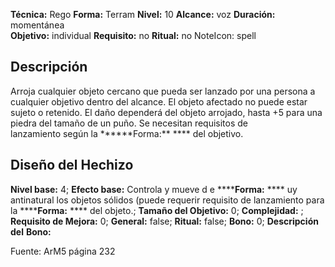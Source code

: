 
**Técnica:** Rego
**Forma:** Terram
**Nivel:** 10
**Alcance:** voz 
**Duración:** momentánea  
**Objetivo:** individual
**Requisito:** no
**Ritual:** no
NoteIcon: spell




## Descripción 
<p>Arroja cualquier objeto cercano que pueda ser lanzado por una persona a cualquier objetivo dentro del alcance. El objeto afectado no puede estar sujeto o retenido. El daño dependerá del objeto arrojado, hasta +5 para una piedra del tamaño de un puño. Se necesitan requisitos de lanzamiento según la ******Forma:** **** del objetivo.</p>

## Diseño del Hechizo 

**Nivel base:** 4; **Efecto base:** Controla y mueve d e ******Forma:** **** uy antinatural los objetos sólidos (puede requerir requisito de lanzamiento para la ******Forma:** **** del objeto.;  **Tamaño del **Objetivo:**** 0; **Complejidad:** ; **Requisito de Mejora:** 0; **General:** false; **Ritual:** false; **Bono:** 0; **Descripción del** **Bono:** 

Fuente: ArM5 página 232